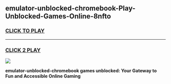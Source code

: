 
## emulator-unblocked-chromebook-Play-Unblocked-Games-Online-8nfto
<h3>
<a href="https://premium76.site?title=emulator-unblocked-chromebook&ref=25A">CLICK TO PLAY</a></h3>
<hr>

<h3>
<a href="https://premium76.site?title=emulator-unblocked-chromebook&ref=25A">CLICK 2 PLAY</a>
  
</h3>

<a href="https://premium76.site?title=emulator-unblocked-chromebook&ref=25A"><img src="https://clearcache.store/games.png"></a>


**emulator-unblocked-chromebook games unblocked: Your Gateway to Fun and Accessible Online Gaming**
